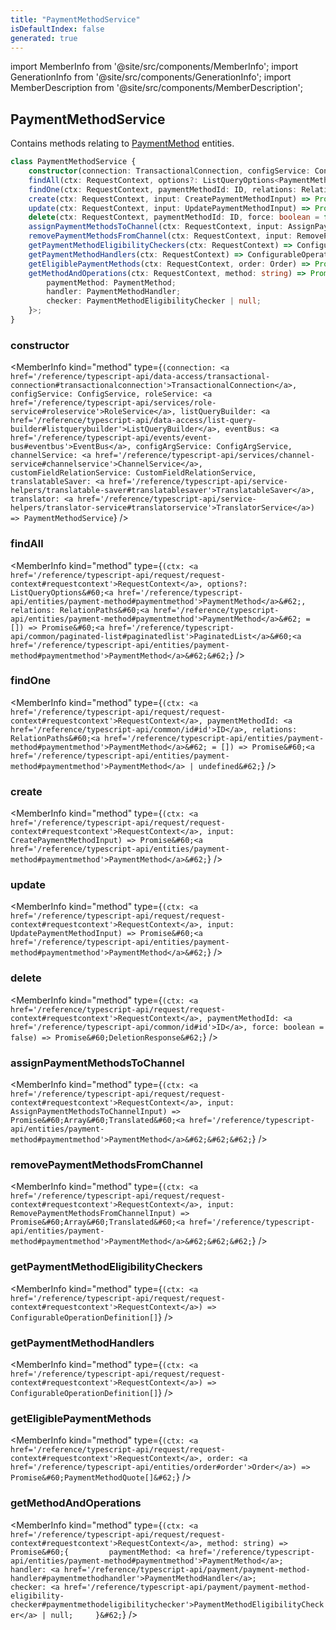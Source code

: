 ```yaml
---
title: "PaymentMethodService"
isDefaultIndex: false
generated: true
---
```

<!-- This file was generated from the Vendure source. Do not modify. Instead, re-run the "docs:build" script -->
import MemberInfo from '@site/src/components/MemberInfo';
import GenerationInfo from '@site/src/components/GenerationInfo';
import MemberDescription from '@site/src/components/MemberDescription';


## PaymentMethodService

<GenerationInfo sourceFile="packages/core/src/service/services/payment-method.service.ts" sourceLine="46" packageName="@vendure/core" />

Contains methods relating to <a href='/reference/typescript-api/entities/payment-method#paymentmethod'>PaymentMethod</a> entities.

```ts title="Signature"
class PaymentMethodService {
    constructor(connection: TransactionalConnection, configService: ConfigService, roleService: RoleService, listQueryBuilder: ListQueryBuilder, eventBus: EventBus, configArgService: ConfigArgService, channelService: ChannelService, customFieldRelationService: CustomFieldRelationService, translatableSaver: TranslatableSaver, translator: TranslatorService)
    findAll(ctx: RequestContext, options?: ListQueryOptions<PaymentMethod>, relations: RelationPaths<PaymentMethod> = []) => Promise<PaginatedList<PaymentMethod>>;
    findOne(ctx: RequestContext, paymentMethodId: ID, relations: RelationPaths<PaymentMethod> = []) => Promise<PaymentMethod | undefined>;
    create(ctx: RequestContext, input: CreatePaymentMethodInput) => Promise<PaymentMethod>;
    update(ctx: RequestContext, input: UpdatePaymentMethodInput) => Promise<PaymentMethod>;
    delete(ctx: RequestContext, paymentMethodId: ID, force: boolean = false) => Promise<DeletionResponse>;
    assignPaymentMethodsToChannel(ctx: RequestContext, input: AssignPaymentMethodsToChannelInput) => Promise<Array<Translated<PaymentMethod>>>;
    removePaymentMethodsFromChannel(ctx: RequestContext, input: RemovePaymentMethodsFromChannelInput) => Promise<Array<Translated<PaymentMethod>>>;
    getPaymentMethodEligibilityCheckers(ctx: RequestContext) => ConfigurableOperationDefinition[];
    getPaymentMethodHandlers(ctx: RequestContext) => ConfigurableOperationDefinition[];
    getEligiblePaymentMethods(ctx: RequestContext, order: Order) => Promise<PaymentMethodQuote[]>;
    getMethodAndOperations(ctx: RequestContext, method: string) => Promise<{
        paymentMethod: PaymentMethod;
        handler: PaymentMethodHandler;
        checker: PaymentMethodEligibilityChecker | null;
    }>;
}
```

<div className="members-wrapper">

### constructor

<MemberInfo kind="method" type={`(connection: <a href='/reference/typescript-api/data-access/transactional-connection#transactionalconnection'>TransactionalConnection</a>, configService: ConfigService, roleService: <a href='/reference/typescript-api/services/role-service#roleservice'>RoleService</a>, listQueryBuilder: <a href='/reference/typescript-api/data-access/list-query-builder#listquerybuilder'>ListQueryBuilder</a>, eventBus: <a href='/reference/typescript-api/events/event-bus#eventbus'>EventBus</a>, configArgService: ConfigArgService, channelService: <a href='/reference/typescript-api/services/channel-service#channelservice'>ChannelService</a>, customFieldRelationService: CustomFieldRelationService, translatableSaver: <a href='/reference/typescript-api/service-helpers/translatable-saver#translatablesaver'>TranslatableSaver</a>, translator: <a href='/reference/typescript-api/service-helpers/translator-service#translatorservice'>TranslatorService</a>) => PaymentMethodService`}   />


### findAll

<MemberInfo kind="method" type={`(ctx: <a href='/reference/typescript-api/request/request-context#requestcontext'>RequestContext</a>, options?: ListQueryOptions&#60;<a href='/reference/typescript-api/entities/payment-method#paymentmethod'>PaymentMethod</a>&#62;, relations: RelationPaths&#60;<a href='/reference/typescript-api/entities/payment-method#paymentmethod'>PaymentMethod</a>&#62; = []) => Promise&#60;<a href='/reference/typescript-api/common/paginated-list#paginatedlist'>PaginatedList</a>&#60;<a href='/reference/typescript-api/entities/payment-method#paymentmethod'>PaymentMethod</a>&#62;&#62;`}   />


### findOne

<MemberInfo kind="method" type={`(ctx: <a href='/reference/typescript-api/request/request-context#requestcontext'>RequestContext</a>, paymentMethodId: <a href='/reference/typescript-api/common/id#id'>ID</a>, relations: RelationPaths&#60;<a href='/reference/typescript-api/entities/payment-method#paymentmethod'>PaymentMethod</a>&#62; = []) => Promise&#60;<a href='/reference/typescript-api/entities/payment-method#paymentmethod'>PaymentMethod</a> | undefined&#62;`}   />


### create

<MemberInfo kind="method" type={`(ctx: <a href='/reference/typescript-api/request/request-context#requestcontext'>RequestContext</a>, input: CreatePaymentMethodInput) => Promise&#60;<a href='/reference/typescript-api/entities/payment-method#paymentmethod'>PaymentMethod</a>&#62;`}   />


### update

<MemberInfo kind="method" type={`(ctx: <a href='/reference/typescript-api/request/request-context#requestcontext'>RequestContext</a>, input: UpdatePaymentMethodInput) => Promise&#60;<a href='/reference/typescript-api/entities/payment-method#paymentmethod'>PaymentMethod</a>&#62;`}   />


### delete

<MemberInfo kind="method" type={`(ctx: <a href='/reference/typescript-api/request/request-context#requestcontext'>RequestContext</a>, paymentMethodId: <a href='/reference/typescript-api/common/id#id'>ID</a>, force: boolean = false) => Promise&#60;DeletionResponse&#62;`}   />


### assignPaymentMethodsToChannel

<MemberInfo kind="method" type={`(ctx: <a href='/reference/typescript-api/request/request-context#requestcontext'>RequestContext</a>, input: AssignPaymentMethodsToChannelInput) => Promise&#60;Array&#60;Translated&#60;<a href='/reference/typescript-api/entities/payment-method#paymentmethod'>PaymentMethod</a>&#62;&#62;&#62;`}   />


### removePaymentMethodsFromChannel

<MemberInfo kind="method" type={`(ctx: <a href='/reference/typescript-api/request/request-context#requestcontext'>RequestContext</a>, input: RemovePaymentMethodsFromChannelInput) => Promise&#60;Array&#60;Translated&#60;<a href='/reference/typescript-api/entities/payment-method#paymentmethod'>PaymentMethod</a>&#62;&#62;&#62;`}   />


### getPaymentMethodEligibilityCheckers

<MemberInfo kind="method" type={`(ctx: <a href='/reference/typescript-api/request/request-context#requestcontext'>RequestContext</a>) => ConfigurableOperationDefinition[]`}   />


### getPaymentMethodHandlers

<MemberInfo kind="method" type={`(ctx: <a href='/reference/typescript-api/request/request-context#requestcontext'>RequestContext</a>) => ConfigurableOperationDefinition[]`}   />


### getEligiblePaymentMethods

<MemberInfo kind="method" type={`(ctx: <a href='/reference/typescript-api/request/request-context#requestcontext'>RequestContext</a>, order: <a href='/reference/typescript-api/entities/order#order'>Order</a>) => Promise&#60;PaymentMethodQuote[]&#62;`}   />


### getMethodAndOperations

<MemberInfo kind="method" type={`(ctx: <a href='/reference/typescript-api/request/request-context#requestcontext'>RequestContext</a>, method: string) => Promise&#60;{         paymentMethod: <a href='/reference/typescript-api/entities/payment-method#paymentmethod'>PaymentMethod</a>;         handler: <a href='/reference/typescript-api/payment/payment-method-handler#paymentmethodhandler'>PaymentMethodHandler</a>;         checker: <a href='/reference/typescript-api/payment/payment-method-eligibility-checker#paymentmethodeligibilitychecker'>PaymentMethodEligibilityChecker</a> | null;     }&#62;`}   />




</div>

